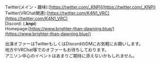 Twitter(メイン・趣味):[https://twitter.com/_KNPi](https://twitter.com/_KNPi)  
Twitter(VRChat関連):[https://twitter.com/K4N1_VRC](https://twitter.com/K4N1_VRC)  
Discord: (**.knpi**)  
Homepage:[https://www.brighter-than-dawning.blue/](https://www.brighter-than-dawning.blue/)  
  
出演オファーはTwitterもしくはDiscordのDMにお気軽にお願いします。  
地方やVRChat等でのオファーもお待ちしております。  
アニソン中心のイベントはあまりご期待に添えないかもしれません。  
